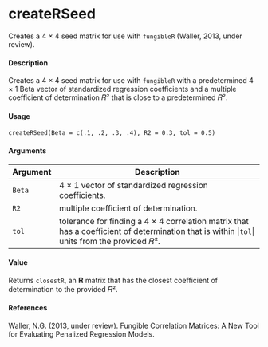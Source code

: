 createRSeed
===========

Creates a 4 × 4 seed matrix for use with `fungibleR` (Waller, 2013, under review).

#### Description
Creates a 4 × 4 seed matrix for use with `fungibleR` with a predetermined 4 × 1 Beta vector of standardized regression coefficients and a multiple coefficient of determination 𝑅² that is close to a predetermined 𝑅².

#### Usage
`createRSeed(Beta = c(.1, .2, .3, .4), R2 = 0.3, tol = 0.5)`

#### Arguments
| Argument | Description                                                                       |
| -------- | --------------------------------------------------------------------------------- |
| `Beta`   | 4 × 1 vector of standardized regression coefficients.                             |
| `R2`     | multiple coefficient of determination.                                            |
| `tol`    | tolerance for finding a 4 × 4 correlation matrix that has a coefficient of determination that is within \|`tol`\| units from the provided 𝑅². |

#### Value
Returns `closestR`, an 𝐑 matrix that has the closest coefficient of determination to the provided 𝑅².

#### References
Waller, N.G. (2013, under review). Fungible Correlation Matrices: A New Tool for Evaluating Penalized Regression Models.

